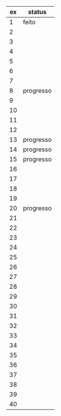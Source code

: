 ex| status
---|---
1 | feito
2 |
3 |
4 |
5 |
6 |
7 |
8 | progresso 
9 |
10 |
11 |
12 |
13 | progresso 
14 | progresso 
15 | progresso 
16 |
17 |
18 |
19 |
20 | progresso 
21 |
22 |
23 |
24 |
25 |
26 |
27 |
28 |
29 |
30 |
31 |
32 |
33 |
34 |
35 |
36 |
37 |
38 |
39 |
40 |
